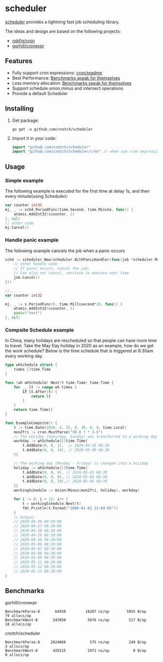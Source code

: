 # scheduler
[scheduler](https://godoc.org/github.com/cnotch/scheduler) provides a lightning fast job scheduling library.

The ideas and design are based on the following projects:
+ [robfig/cron](https://github.com/robfig/cron)
+ [gorhill/cronexpr](https://github.com/gorhill/cronexpr)

## Features

- Fully support cron expressions: [cron/readme](./cron/README.md)
- Best Performance: [Benchmarks speak for themselves](#benchmarks)
- Less memory allocation: [Benchmarks speak for themselves](#benchmarks)
- Support schedule union,minus and intersect operations
- Provide a default Scheduler

## Installing

1. Get package:

	```Shell
	go get -u github.com/cnotch/scheduler
	```

2. Import it in your code:

	```Go
	import "github.com/cnotch/scheduler"
	import "github.com/cnotch/scheduler/cron" // when use cron expressions directly
	```

## Usage

### Simple example

The following example is executed for the first time at delay 1s, and then every minute(using Scheduler):

``` go
var counter int32
mj, _ := schd.PeriodFunc(time.Second, time.Minute, func() {
	atomic.AddInt32(&counter, 1)
}, nil)
// other code
mj.Cancel()
```

### Handle panic example

The following example cancels the job when a panic occurs
``` go
schd := scheduler.New(scheduler.WithPanicHandler(func(job *scheduler.ManagedJob, r interface{}) {
    // other handle code
	// If panic occurs, cancel the job;
	// Can also not cancel, continue to execute next time
	job.Cancel()
}))

//...
var counter int32

mj, _ := s.PeriodFunc(0, time.Millisecond*10, func() {
	atomic.AddInt32(&counter, 1)
	panic("test")
}, nil)
```

### Compsite Schedule example

In China, many holidays are rescheduled so that people can have more time to travel. Take the May Day holiday in 2020 as an example, how do we get the work schedule?
Below is the time schedule that is triggered at 8:30am every working day. 

``` go
type whSchedule struct {
	times []time.Time
}

func (wh whSchedule) Next(t time.Time) time.Time {
	for _, lt := range wh.times {
		if lt.After(t) {
			return lt
		}
	}
	return time.Time{}
}

func ExampleCompsite() {
	t := time.Date(2020, 4, 25, 8, 30, 0, 0, time.Local)
	mon2fri := cron.MustParse("30 8 ? * 1-5")
	// The holiday (Saturday, Sunday) was transferred to a working day
	workday := whSchedule{[]time.Time{
		t.AddDate(0, 0, 1),  // 2020-04-26 08:30
		t.AddDate(0, 0, 14), // 2020-05-09 08:30
	}}

	// The working day (Monday - Friday) is changed into a holiday
	holiday := whSchedule{[]time.Time{
		t.AddDate(0, 0, 6), // 2020-05-01 08:30
		t.AddDate(0, 0, 9), // 2020-05-04 08:30
		t.AddDate(0, 0, 10),// 2020-05-05 08:30
	}}
	workingSchedule := Union(Minus(mon2fri, holiday), workday)

	for i := 0; i < 12; i++ {
		t = workingSchedule.Next(t)
		fmt.Println(t.Format("2006-01-02 15:04:05"))
	}
	// Output:
	// 2020-04-26 08:30:00
	// 2020-04-27 08:30:00
	// 2020-04-28 08:30:00
	// 2020-04-29 08:30:00
	// 2020-04-30 08:30:00
	// 2020-05-06 08:30:00
	// 2020-05-07 08:30:00
	// 2020-05-08 08:30:00
	// 2020-05-09 08:30:00
	// 2020-05-11 08:30:00
	// 2020-05-12 08:30:00
	// 2020-05-13 08:30:00
}

```


## Benchmarks

gorhill/cronexpr
``` shell
BenchmarkParse-8   	   64550	     18287 ns/op	    5955 B/op	      79 allocs/op
BenchmarkNext-8    	  243950	      5676 ns/op	     517 B/op	      18 allocs/op
```

cnotch/scheduler
``` shell
BenchmarkParse-8   	 2024068	       575 ns/op	     249 B/op	       3 allocs/op
BenchmarkNext-8    	  425515	      2972 ns/op	       0 B/op	       0 allocs/op
```